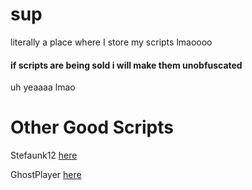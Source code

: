 # sup
literally a place where I store my scripts lmaoooo
#### if scripts are being sold i will make them unobfuscated
uh yeaaaa lmao


# Other Good Scripts
Stefaunk12 [here](https://github.com/Stefanuk12/ROBLOX)

GhostPlayer [here](https://github.com/GhostPlayer352/Test4)
